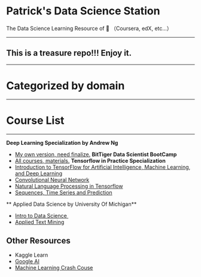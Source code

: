 # Patrick's Data Science Station

The Data Science Learning Resource of 🌰 （Coursera, edX, etc...） 

---- 
## This is a treasure repo!!! Enjoy it.
---- 

# Categorized by domain 

---- 
# Course List 
---- 
**Deep Learning Specialization by Andrew Ng**
* [My own version, need finalize.][1]
**BitTiger Data Scientist BootCamp**
* [All courses, materials.][2]
**Tensorflow in Practice Specialization**
*  [Introduction to TensorFlow for Artificial Intelligence, Machine Learning, and Deep Learning][3]
*  [Convolutional Neural Network][4]
*  [Natural Language Processing in Tensorflow][5]
*  [Sequences, Time Series and Prediction][6]

** Applied Data Science by University Of Michigan**
* [Intro to Data Science ][7]
* [Applied Text Mining][8]



## Other Resources
* Kaggle Learn
* [Google AI][9]
* [Machine Learning Crash Couse][10]

[1]:	/Deep-Learning-Specialization/
[2]:	https://github.com/lipengyuan1994/Patrick-s-DS-Station/tree/master/BitTiger-DS501
[3]:	https://github.com/lipengyuan1994/Patrick-s-DS-Station/tree/master/Introduction%20to%20TensorFlow%20for%20Artificial%20Intelligence%2C%20Machine%20Learning%2C%20and%20Deep%20Learning
[4]:	https://github.com/lipengyuan1994/Patrick-s-DS-Station/tree/master/Convolutional%20Neural%20Networks
[5]:	https://github.com/lipengyuan1994/Patrick-s-DS-Station/tree/master/Natural%20Language%20Processing%20in%20Tensorflow
[6]:	https://github.com/lipengyuan1994/Patrick-s-DS-Station/tree/master/Sequences%2C%20Time%20Series%20and%20Prediction
[7]:	https://github.com/lipengyuan1994/Patrick-s-DS-Station/tree/master/Intro%20to%20Data%20Science%20in%20Python
[8]:	https://github.com/lipengyuan1994/Patrick-s-DS-Station/tree/master/Applied-Text-Mining-in-Python-by-University-of-Michigan
[9]:	https://ai.google/education/
[10]:	https://developers.google.com/machine-learning/crash-course?hl=en